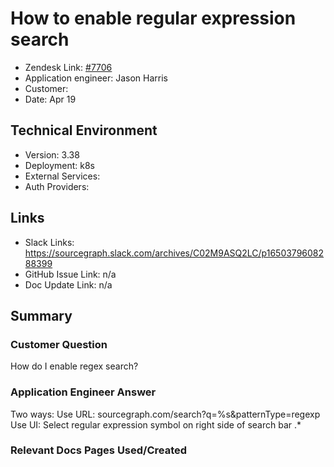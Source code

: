 
# How to enable regular expression search <!-- Ticket Title  Hint: include keywords to make it searchable -->

- Zendesk Link: [#7706](https://sourcegraph.zendesk.com/agent/tickets/7706)
- Application engineer: Jason Harris
- Customer: <!-- Redact if this contains personally identifying information -->
- Date: Apr 19

<!-- Data populated from integration, speak to Ben Gordon or Michael Bali if not working -->
<!-- During Internal team trial, fill missing data manually (we are waiting for all data to sync) -->

## Technical Environment
- Version: ​3.38
- Deployment: k8s
- External Services:
- Auth Providers:


## Links
<!-- Data for application engineer manual entry -->
- Slack Links: https://sourcegraph.slack.com/archives/C02M9ASQ2LC/p1650379608288399 
- GitHub Issue Link: n/a
- Doc Update Link: n/a

## Summary
### Customer Question
How do I enable regex search?

### Application Engineer Answer
Two ways:
Use URL: sourcegraph.com/search?q=%s&patternType=regexp
Use UI: Select regular expression symbol on right side of search bar .*

### Relevant Docs Pages Used/Created

<!-- Once complete, upload a copy to https://github.com/sourcegraph/support-tools-internal/tree/main/resolved-tickets as a .md file -->
<!-- Name the file 7706.md -->
